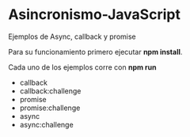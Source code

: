 # Asincronismo-JavaScript
Ejemplos de Async, callback y promise

Para su funcionamiento primero ejecutar **npm install**.

Cada uno de los ejemplos corre con  **npm run**

- callback
- callback:challenge
- promise
- promise:challenge
- async
- async:challenge
